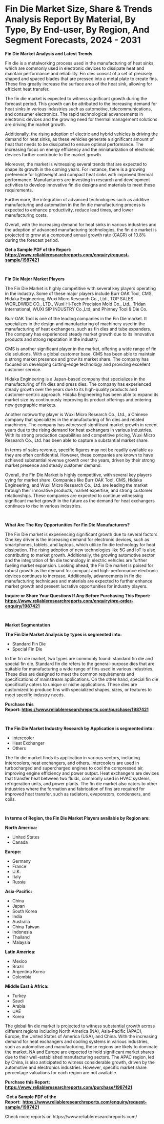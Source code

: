 <p><h1>Fin Die Market Size, Share & Trends Analysis Report By Material, By Type, By End-user, By Region, And Segment Forecasts, 2024 - 2031</h1></p><p><strong>Fin Die Market Analysis and Latest Trends</strong></p>
<p><p>Fin die is a metalworking process used in the manufacturing of heat sinks, which are commonly used in electronic devices to dissipate heat and maintain performance and reliability. Fin dies consist of a set of precisely shaped and spaced blades that are pressed into a metal plate to create fins. These fins greatly increase the surface area of the heat sink, allowing for efficient heat transfer.</p><p>The fin die market is expected to witness significant growth during the forecast period. This growth can be attributed to the increasing demand for heat sinks in various industries such as automotive, telecommunications, and consumer electronics. The rapid technological advancements in electronic devices and the growing need for thermal management solutions are driving the market growth.</p><p>Additionally, the rising adoption of electric and hybrid vehicles is driving the demand for heat sinks, as these vehicles generate a significant amount of heat that needs to be dissipated to ensure optimal performance. The increasing focus on energy efficiency and the miniaturization of electronic devices further contribute to the market growth.</p><p>Moreover, the market is witnessing several trends that are expected to shape its growth in the coming years. For instance, there is a growing preference for lightweight and compact heat sinks with improved thermal performance. Manufacturers are investing in research and development activities to develop innovative fin die designs and materials to meet these requirements.</p><p>Furthermore, the integration of advanced technologies such as additive manufacturing and automation in the fin die manufacturing process is expected to enhance productivity, reduce lead times, and lower manufacturing costs.</p><p>Overall, with the increasing demand for heat sinks in various industries and the adoption of advanced manufacturing technologies, the fin die market is projected to grow at a compound annual growth rate (CAGR) of 10.8% during the forecast period.</p></p>
<p><strong>Get a Sample PDF of the Report:&nbsp; <a href="https://www.reliableresearchreports.com/enquiry/request-sample/1987421">https://www.reliableresearchreports.com/enquiry/request-sample/1987421</a></strong></p>
<p>&nbsp;</p>
<p><strong>Fin Die Major Market Players</strong></p>
<p><p>The Fin Die Market is highly competitive with several key players operating in the industry. Some of these major players include Burr OAK Tool, CMS, Hidaka Engineering, Wuxi Micro Research Co., Ltd., TOP SALES WORLDWIDE CO., LTD., Wuxi Hi-Tech Precision Mold Co., Ltd., Tridan International, WUXI SIP INDUSTRY Co.,Ltd, and Phinney Tool & Die Co.</p><p>Burr OAK Tool is one of the leading companies in the Fin Die market. It specializes in the design and manufacturing of machinery used in the manufacturing of heat exchangers, such as fin dies and tube expanders. The company has experienced steady market growth due to its innovative products and strong reputation in the industry.</p><p>CMS is another significant player in the market, offering a wide range of fin die solutions. With a global customer base, CMS has been able to maintain a strong market presence and grow its market share. The company has focused on developing cutting-edge technology and providing excellent customer service.</p><p>Hidaka Engineering is a Japan-based company that specializes in the manufacturing of fin dies and press dies. The company has experienced steady growth over the years due to its high-quality products and customer-centric approach. Hidaka Engineering has been able to expand its market size by continuously improving its product offerings and entering new geographic markets.</p><p>Another noteworthy player is Wuxi Micro Research Co., Ltd., a Chinese company that specializes in the manufacturing of fin dies and related machinery. The company has witnessed significant market growth in recent years due to the rising demand for heat exchangers in various industries. With its strong production capabilities and competitive pricing, Wuxi Micro Research Co., Ltd. has been able to capture a substantial market share.</p><p>In terms of sales revenue, specific figures may not be readily available as they are often confidential. However, these companies are known to have achieved substantial revenue growth over the years, driven by their strong market presence and steady customer demand.</p><p>Overall, the Fin Die Market is highly competitive, with several key players vying for market share. Companies like Burr OAK Tool, CMS, Hidaka Engineering, and Wuxi Micro Research Co., Ltd. are leading the market through their innovative products, market expertise, and strong customer relationships. These companies are expected to continue witnessing significant market growth in the future as the demand for heat exchangers continues to rise in various industries.</p></p>
<p>&nbsp;</p>
<p><strong>What Are The Key Opportunities For Fin Die Manufacturers?</strong></p>
<p><p>The Fin Die market is experiencing significant growth due to several factors. One key driver is the increasing demand for electronic devices, such as smartphones, tablets, and laptops, which utilize fin die technology for heat dissipation. The rising adoption of new technologies like 5G and IoT is also contributing to market growth. Additionally, the growing automotive sector and the integration of fin die technology in electric vehicles are further fueling market expansion. Looking ahead, the Fin Die market is poised for robust growth as the demand for compact and high-performance electronic devices continues to increase. Additionally, advancements in fin die manufacturing techniques and materials are expected to further enhance market growth and present lucrative opportunities for industry players.</p></p>
<p><strong>Inquire or Share Your Questions If Any Before Purchasing This Report: <a href="https://www.reliableresearchreports.com/enquiry/pre-order-enquiry/1987421">https://www.reliableresearchreports.com/enquiry/pre-order-enquiry/1987421</a></strong></p>
<p>&nbsp;</p>
<p><strong>Market Segmentation</strong></p>
<p><strong>The Fin Die Market Analysis by types is segmented into:</strong></p>
<p><ul><li>Standard Fin Die</li><li>Special Fin Die</li></ul></p>
<p><p>In the fin die market, two types are commonly found: standard fin die and special fin die. Standard fin die refers to the general-purpose dies that are suitable for manufacturing a wide range of fins used in various industries. These dies are designed to meet the common requirements and specifications of mainstream applications. On the other hand, special fin die specifically caters to unique or niche applications. These dies are customized to produce fins with specialized shapes, sizes, or features to meet specific industry needs.</p></p>
<p><strong>Purchase this Report:&nbsp;<a href="https://www.reliableresearchreports.com/purchase/1987421">https://www.reliableresearchreports.com/purchase/1987421</a></strong></p>
<p>&nbsp;</p>
<p><strong>The Fin Die Market Industry Research by Application is segmented into:</strong></p>
<p><ul><li>Intercooler</li><li>Heat Exchanger</li><li>Others</li></ul></p>
<p><p>The fin die market finds its application in various sectors, including intercoolers, heat exchangers, and others. Intercoolers are used in turbocharged and supercharged engines to cool the compressed air, improving engine efficiency and power output. Heat exchangers are devices that transfer heat between two fluids, commonly used in HVAC systems, refrigeration units, and power plants. The fin die market also caters to other industries where the formation and fabrication of fins are required for improved heat transfer, such as radiators, evaporators, condensers, and coils.</p></p>
<p>&nbsp;</p>
<p><strong>In terms of Region, the Fin Die Market Players available by Region are:</strong></p>
<p>
    <p> <strong> North America: </strong>
        <ul>
            <li>United States</li>
            <li>Canada</li>
        </ul>
        </p> 
    <p> <strong> Europe: </strong>
        <ul>
            <li>Germany</li>
            <li>France</li>
            <li>U.K.</li>
            <li>Italy</li>
            <li>Russia</li>
        </ul>
        </p> 
    <p> <strong> Asia-Pacific: </strong>
        <ul>
            <li>China</li>
            <li>Japan</li>
            <li>South Korea</li>
            <li>India</li>
            <li>Australia</li>
            <li>China Taiwan</li>
            <li>Indonesia</li>
            <li>Thailand</li>
            <li>Malaysia</li>
        </ul>
        </p> 
    <p> <strong> Latin America: </strong>
        <ul>
            <li>Mexico</li>
            <li>Brazil</li>
            <li>Argentina Korea</li>
            <li>Colombia</li>
        </ul>
        </p> 
    <p> <strong> Middle East & Africa: </strong>
        <ul>
            <li>Turkey</li>
            <li>Saudi</li>
            <li>Arabia</li>
            <li>UAE</li>
            <li>Korea</li>
        </ul>
    </p>
    </p>
<p><p>The global fin die market is projected to witness substantial growth across different regions including North America (NA), Asia-Pacific (APAC), Europe, the United States of America (USA), and China. With the increasing demand for heat exchangers and cooling systems in various industries, such as automotive and manufacturing, these regions are likely to dominate the market. NA and Europe are expected to hold significant market shares due to their well-established manufacturing sectors. The APAC region, led by China, is also anticipated to witness considerable growth, driven by the automotive and electronics industries. However, specific market share percentage valuations for each region are not available.</p></p>
<p><strong>Purchase this Report: <a href="https://www.reliableresearchreports.com/purchase/1987421">https://www.reliableresearchreports.com/purchase/1987421</a></strong></p>
<p>&nbsp;<strong>Get a Sample PDF of the Report:&nbsp;&nbsp;<a href="https://www.reliableresearchreports.com/enquiry/request-sample/1987421">https://www.reliableresearchreports.com/enquiry/request-sample/1987421</a></strong></p>
<p><strong></strong></p>
<p>Check more reports on https://www.reliableresearchreports.com/</p>
